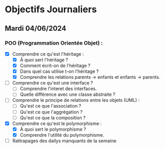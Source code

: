 # Objectifs Journaliers

## Mardi 04/06/2024

### POO (Programmation Orientée Objet) :

- [x] Comprendre ce qu'est l'héritage :
  - [x] À quoi sert l'héritage ?
  - [x] Comment écrit-on de l'héritage ?
  - [x] Dans quel cas utilise t-on l'héritage ?
  - [x] Comprendre les relations parents -> enfants et enfants -> parents.
- [ ] Comprendre ce qu'est une interface ?
  - [ ] Comprendre l'interet des interfaces.
  - [ ] Quelle différence avec une classe abstraite ?
- [ ] Comprendre le principe de relations entre les objets (UML) :
  - [ ] Qu'est ce que l'association ?
  - [ ] Qu'est ce que l'aggrégation ?
  - [ ] Qu'est ce que la composition ?
- [x] Comprendre ce qu'est le polymorphisme :
  - [x] À quoi sert le polymorphisme ?
  - [x] Comprendre l'utilité du polymorphisme.
- [ ] Rattrapages des dailys manquants de la semaine